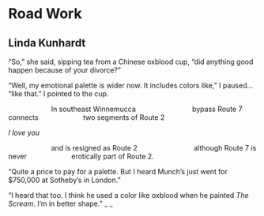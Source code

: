 # Road Work
## Linda Kunhardt
“So,” she said, sipping tea from a Chinese oxblood cup,
“did anything good happen because of your divorce?”

“Well, my emotional palette is wider now. It includes
colors like,” I paused... “like that.” I pointed to the cup.

                      In southeast Winnemucca
                            bypass Route 7 connects
                      two segments of Route 2

 _I love you_

                      and is resigned as Route 2
                            although Route 7 is never
                      erotically part of Route 2.

“Quite a price to pay for a palette. But I heard Munch’s
just went for $750,000 at Sotheby’s in London.”

“I heard that too. I think he used a color like oxblood
when he painted _The Scream_. I’m in better shape.” _
_